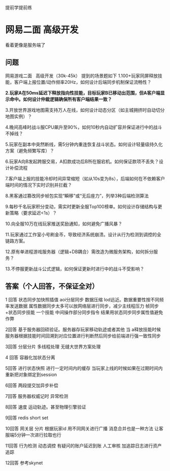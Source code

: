 提前学提前练

# 网易二面 高级开发
看着更像是服务端了
## 问题
网易游戏二面   高级开发（30k-45k）
提到的场景题如下
1.100+玩家同屏释放技能，客户端上报位置/动作频率20Hz，如何设计后端同步机制保证流畅性？

**2.玩家A在50ms延迟下释放指向性技能，目标玩家B已移动出范围，但A客户端显示命中。如何设计仲裁逻辑确保所有客户端结果一致？**

3.开放世界游戏地图需支持万人在线，如何设计动态分区（如主城拥挤时自动切分地图实例）？

4.晚间高峰时战斗服CPU飙升至90%，如何10秒内自动扩容并保证进行中的战斗不掉线？

5.玩家在副本中突然断线，需5分钟内重连恢复战斗状态。如何设计轻量级持久化方案（避免频繁写库）？

6.玩家A向B发起跨服交易，A扣款成功后B所在服宕机。如何保证款项不丢失？设计补偿流程

7.客户端上报的技能冷却时间异常缩短（如从10s变为8s），后端如何在不依赖客户端时间的情况下实时识别并拦截？

8.黑客通过篡改同步帧包实现“瞬移”或“无后座力”，列举3种后端检测算法

9.每秒千名玩家积分变动，需实时更新全服Top100榜单。如何设计存储结构与更新策略（要求延迟<1s）？

10.向全服10万在线玩家推送奖励通知，如何避免广播风暴？

11.玩家通过工作室小号刷金币，导致经济系统崩溃。设计从行为检测到调控的全链路方案。

12.原有单进程游戏服务器（逻辑+DB耦合）需改造为微服务架构，如何拆分服务？

13.不停服更新战斗公式逻辑，如何保证更新时进行中的战斗不受影响？

## 答案（个人回答，不保证全对）
1 回答
状态同步加快照插值
aoi分层同步
数据压缩
lod远近。数据重要性按不同频率发送数据
属性数据同步太多可以放网络层进行同步，减少主线程压力 
帧同步+状态同步技能 一个技能 中间操作部分同步指令 结果用状态同步同步属性值避免作弊

2回答
基于服务器回硕验证。服务器存玩家移动轨迹或者其他 当 a释放技能时候服务器根据技能时间回溯到对应位置进行判断然后同步给前端进行强一致性同步

3回答
分层分片 
多线程处理
无缝大世界方案处理

4 回答
容器化加状态分离

5回答 
进行状态快照 进行一定时间内的缓存
当玩家上线的时候如果在过期时间内重新把对象绑定到session

6回答
两段提交加异步补偿

7回答
服务器权威记时 异常检测

8回答
速度 运动轨迹。甚至物理引擎验证

9回答
redis short set 

10回答
网关层 分片 根据玩家id 用不同网关进行广播 
消息合并也是一种方法
让客服端5分钟一次进行拉取也行

11回答
行为检测
动态调控 有疑问的账户延迟到账 人工审核 
加追踪日志进行资产追踪

12回答
参考skynet